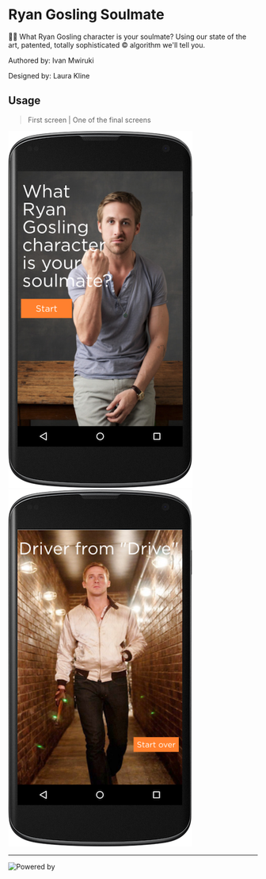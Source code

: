 # Ryan Gosling Soulmate 

👱🏻 What Ryan Gosling character is your soulmate? Using our state of the art, patented, totally sophisticated © algorithm we'll tell you. 

Authored by: Ivan Mwiruki

Designed by: Laura Kline

## Usage
> First screen | One of the final screens

<img src="media/mainactivityscreenshot.png" alt="main activity screenshot"> <img src="media/finalactivityscreenshot.png" alt="final activity screenshot">

___

![Powered by](https://img.shields.io/badge/powered%20by-Hey%20Girl-orange.svg?style=plastic)
